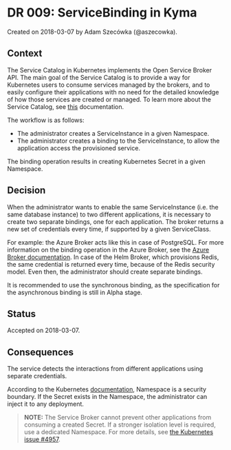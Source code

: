 # DR 009: ServiceBinding in Kyma

Created on 2018-03-07 by Adam Szecówka (@aszecowka).

## Context

The Service Catalog in Kubernetes implements the Open Service Broker API. The main goal of the Service Catalog is to provide a way for Kubernetes users to consume services managed by the brokers, and to easily configure their applications with no need for the detailed knowledge of how those services are created or managed. To learn more about the Service Catalog, see [this](https://github.com/kubernetes-incubator/service-catalog) documentation.

The workflow is as follows:
- The administrator creates a ServiceInstance in a given Namespace.
- The administrator creates a binding to the ServiceInstance, to allow the application access the provisioned service.

The binding operation results in creating Kubernetes Secret in a given Namespace.

## Decision

When the administrator wants to enable the same ServiceInstance (i.e. the same database instance) to two different applications, it is necessary to
create two separate bindings, one for each application. The broker returns a new set of credentials every time, if supported by a given ServiceClass.

For example: the Azure Broker acts like this in case of PostgreSQL. For more information on the binding operation in the Azure Broker, see the [Azure Broker documentation](https://github.com/Azure/open-service-broker-azure/blob/master/docs/modules/postgresql.md).
In case of the Helm Broker, which provisions Redis, the same credential is returned every time, because of the Redis security model. Even then, the administrator should create separate bindings.

It is recommended to use the synchronous binding, as the specification for the asynchronous binding is still in Alpha stage.

## Status

Accepted on 2018-03-07.

## Consequences

The service detects the interactions from different applications using separate credentials.

According to the Kubernetes [documentation](https://github.com/mironov/kubernetes/blob/master/docs/design/namespaces.md#motivation),
Namespace is a security boundary. If the Secret exists in the Namespace, the administrator can inject it to any deployment.

>**NOTE:** The Service Broker cannot prevent other applications from consuming a created Secret.
If a stronger isolation level is required, use a dedicated Namespace.
For more details, see [the Kubernetes issue #4957](https://github.com/kubernetes/kubernetes/issues/4957).
